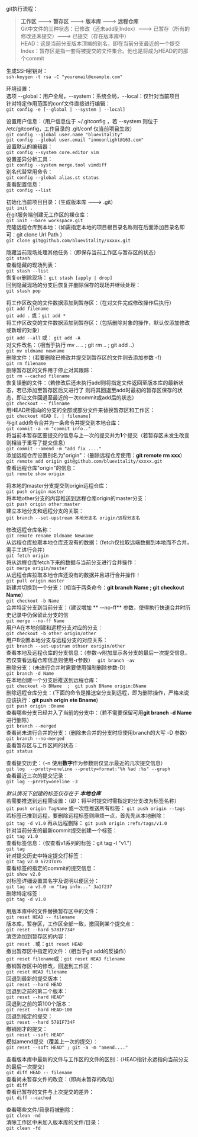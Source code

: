 ﻿git执行流程：
> **工作区** ---> **暂存区** ---> **版本库** ---> **远程仓库**  
> Git中文件的三种状态：已修改（还未add到Index）---> 已暂存（所有的修改还未提交）---> 已提交（存在版本库中）  
> HEAD：这是当前分支版本顶端的别名，即在当前分支最近的一个提交  
> Index：暂存区是指一套将被提交的文件集合。他也是将成为HEAD的的那个commit  

   
生成SSH密钥对：   
`ssh-keygen -t rsa -C "youremail@example.com"`   
   
环境设置：    
选项 --global：用户全局，--system：系统全局，--local：仅针对当前项目   
针对特定作用范围的conf文件直接进行编辑：   
`git config -e [--global | --system | --local]`   
   
设置用户信息：（用户信息位于 ~/.gitconfig ，若 --system 则位于 /etc/gitconfig，工作目录的 .git/conf 仅当前项目生效）  
`git config --global user.name "bluevitality"`  
`git config --global user.email "inmoonlight@163.com"`  
设置默认的编辑器：  
`git config --system core.editor vim`  
设置差异分析工具：  
`git config --system merge.tool vimdiff`  
别名代替常用命令：  
`git config --global alias.st status`  
查看配置信息：  
`git config --list`  
  
初始化当前项目目录：（生成版本库 ---> .git）  
`git init .`  
在git服务端创建无工作区的裸仓库：  
`git init --bare workspace.git`  
克隆远程仓库到本地：（如需指定本地的项目根目录名称则在后面添加目录名即可：git clone Url Path ）  
`git clone git@github.com/bluevitality/xxxxx.git`  

隐藏当前现场处理其他任务：（即保存当前工作区与暂存区的状态）  
`git stash`  
查看隐藏的现场列表：  
`git stash --list`  
恢复or删除现场：
`git stash [apply | drop]`  
回到隐藏现场的分支后恢复并删除保存的现场并继续处理：  
`git stash pop`  
  
将工作区改变的文件数据添加到暂存区：（在对文件完成修改操作后执行）  
`git add filename`  
`git add .` 或：`git add *`   
将工作区改变的文件数据添加到暂存区：（包括删除对象的操作，默认仅添加修改或新增的对象）  
`git add --all` 或： `git add -A`   
对文件改名：（相当于执行 mv .. .. ; git rm .. ; git add ..）  
`git mv oldname newname`  
删除文件：（若要删除已修改并提交到暂存区的文件则去添加参数 -f）  
`git rm filename`  
删除暂存区的文件用于停止对其跟踪：  
`git rm --cached filename`  
恢复误删的文件：（若修改后还未执行add则将指定文件返回至版本库的最新状态，若已添加至暂存区后又进行了   则将其回退至add时最初的暂存区保存的状态，即让文件回退至最近的一次commit或add后的状态）  
`git checkout -- filename`  
用HEAD所指向的分支的全部或部分文件来替换暂存区和工作区：  
`git checkout HEAD [. | filename]`  
与git add命令合并为一条命令并提交到本地仓库：    
`git commit -a -m "commit info.."`    
将当前本暂存区要提交的信息与上一次的提交并为**1**个提交（若暂存区未发生改变则相当于重写了提交信息）     
`git commit --amend -m "add fix ...."`    
添加远程仓库设置别名为"origin"：（删除远程仓库使用：**git remote rm xxx**）    
`git remote add origin git@github.com/bluevitality/xxxxx.git`  
查看远程仓库"origin"的信息：    
`git remote show origin`  

将本地的master分支提交到origin远程仓库：  
`git push origin master`  
将本地other分支的内容推送到远程仓库origin的master分支：  
`git push origin other:master`  
建立本地分支和远程分支的关联：  
`git branch --set-upstream 本地分支名 origin/远程分支名`  

修改远程仓库名称：  
`git remote rename Oldname Newname`  
从远程仓库拉取本地仓库还没有的数据：（fetch仅拉取远端数据到本地而不合并，需手工进行合并）  
`git fetch origin`  
将从远程仓库fetch下来的数据与当前分支进行合并操作：  
`git merge origin/master`  
从远程仓库拉取本地仓库还没有的数据并且进行合并操作！  
`git pull origin master`  
新建并切换到一个分支：（相当于两条命令：**git branch Name ; git checkout Name**）  
`git checkout -b Name`   
合并特定分支到当前分支：（建议增加 ** --no-ff** 参数，使得执行快速合并时历史记录中仍保留此分支的信   
`git merge --no-ff Name`  
用户A在本地创建和远程分支对应的分支：  
`git checkout -b other origin/other`  
用户B设置本地分支与远程分支的对应关系：  
`git branch --set-upstram othser osrigin/other`  
查看本地及远程仓库的分支信息：（参数-v附加显示各分支的最后一次提交信息，若仅查看远程仓库信息则使用-r参数）  
`git branch -av`  
删除分支：（未进行合并时需要使用强制删除参数-D）  
`git branch -d Name`  
在本地创建一个分支后推送到远程仓库：  
`git checkout -b BName  ;  git push BName origin:BName`  
删除远程仓库分支：(下面的命令是推送空分支到远程，即为删除操作，严格来说应该执行：**git push origin    ete   Bname**)     
`git push origin :Bname`     
查看哪些分支已经并入了当前的分支中：（若不需要保留可用**git branch -d Name**进行删除）     
`git branch --merged`     
查看尚未进行合并的分支：（删除未合并的分支时应使用branch的大写 -D 参数）     
`git branch --no-merged`     
查看暂存区与工作区间的状态：     
`git status`     
   
查看提交历史：（-n 使用**数字**作为参数则仅显示最近的几次提交信息）     
`git log  --pretty=oneline --pretty=format:"%h %ad :%s" --graph`     
查看最近三次的提交记录：   
`git log --prrety=oneline -3`   
   
*默认情况下创建的标签仅存在于 **本地仓库***     
若需要推送到远程需设置：（即：将平时提交时需指定的分支改为标签名称）     
`git push origin TagName` 或一次性推送所有标签： `git push origin --tags`     
若标签已推到远程，要删除远程标签则麻烦一点，首先先从本地删除：     
`git tag -d v1.0` 再从远程删除： `git push origin :refs/tags/v1.0`     
针对当前分支的最新commit提交创建一个标签：     
`git tag v1.0`     
查看标签信息：（仅查看v1系列的标签：git tag -l "v1."）     
`git tag`     
针对提交历史中特定提交打标签：     
`git tag v2.0 6723TUYG`     
查看标签的指定的commit的提交信息：     
`git show v2.0`     
对标签详细设置其名字及说明以便区分：     
`git tag -a v3.0 -m "tag info..." 3a1f237`     
删除特定标签：     
`git tag -d v1.0`    
   
用版本库中的文件替换暂存区中的文件：   
`git reset HEAD -- filename`   
版本库，暂存区，工作区全部一致，撤回到某个提交点：   
`git reset --hard 578IF734F`   
清空添加到暂存区的内容：   
`git reset .`或：`git reset HEAD`   
撤出暂存区中指定的文件：（相当于git add的反操作）   
`git reset filename`或：`git reset HEAD filename`   
撤销暂存区中的修改，回退到工作区：     
`git reset HEAD filename`   
回退到最新的提交版本：   
`git reset --hard HEAD`   
回退到之前的第二个版本：     
`git reset --hard HEAD^`   
回退到之前的第100个版本：   
`git reset --hard HEAD~100`   
回退到指定的提交：   
`git reset --hard 578IF734F`     
撤销刚才的提交：   
`git reset --soft HEAD^`   
模拟amend提交（覆盖上一次的提交）：   
`git reset --soft HEAD^ ; git -a -m "amend...."`   
   
查看版本库中最新的文件与工作区的文件的区别：（HEAD指针永远指向当前分支的最后一次提交）     
`git diff HEAD -- filename`     
查看尚未暂存文件的改变：（即尚未暂存的改动）     
`git diff`     
查看已暂存的文件与上次提交的差异：     
`git diff --cached`   
   
查看哪些文件/目录将被删除：   
`git clean -nd`   
清除工作区中未加入版本库的文件/目录：   
`git clean -fd`   
   
   
